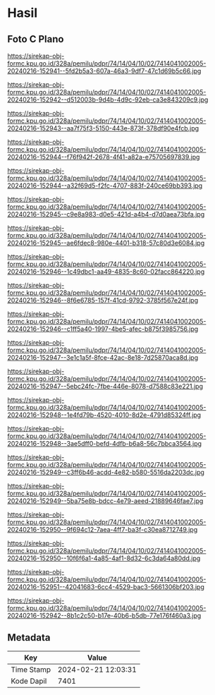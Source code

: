 # Hasil

## Foto C Plano

https://sirekap-obj-formc.kpu.go.id/328a/pemilu/pdpr/74/14/04/10/02/7414041002005-20240216-152941--5fd2b5a3-607a-46a3-9df7-47c1d69b5c66.jpg

https://sirekap-obj-formc.kpu.go.id/328a/pemilu/pdpr/74/14/04/10/02/7414041002005-20240216-152942--d512003b-9d4b-4d9c-92eb-ca3e843209c9.jpg

https://sirekap-obj-formc.kpu.go.id/328a/pemilu/pdpr/74/14/04/10/02/7414041002005-20240216-152943--aa7f75f3-5150-443e-873f-378df90e4fcb.jpg

https://sirekap-obj-formc.kpu.go.id/328a/pemilu/pdpr/74/14/04/10/02/7414041002005-20240216-152944--f76f942f-2678-4f41-a82a-e75705697839.jpg

https://sirekap-obj-formc.kpu.go.id/328a/pemilu/pdpr/74/14/04/10/02/7414041002005-20240216-152944--a32f69d5-f2fc-4707-883f-240ce69bb393.jpg

https://sirekap-obj-formc.kpu.go.id/328a/pemilu/pdpr/74/14/04/10/02/7414041002005-20240216-152945--c9e8a983-d0e5-421d-a4b4-d7d0aea73bfa.jpg

https://sirekap-obj-formc.kpu.go.id/328a/pemilu/pdpr/74/14/04/10/02/7414041002005-20240216-152945--ae6fdec8-980e-4401-b318-57c80d3e6084.jpg

https://sirekap-obj-formc.kpu.go.id/328a/pemilu/pdpr/74/14/04/10/02/7414041002005-20240216-152946--1c49dbc1-aa49-4835-8c60-02facc864220.jpg

https://sirekap-obj-formc.kpu.go.id/328a/pemilu/pdpr/74/14/04/10/02/7414041002005-20240216-152946--8f6e6785-157f-41cd-9792-3785f567e24f.jpg

https://sirekap-obj-formc.kpu.go.id/328a/pemilu/pdpr/74/14/04/10/02/7414041002005-20240216-152946--c1ff5a40-1997-4be5-afec-b875f3985756.jpg

https://sirekap-obj-formc.kpu.go.id/328a/pemilu/pdpr/74/14/04/10/02/7414041002005-20240216-152947--3e1c1a5f-8fce-42ac-8e18-7d25870aca8d.jpg

https://sirekap-obj-formc.kpu.go.id/328a/pemilu/pdpr/74/14/04/10/02/7414041002005-20240216-152947--5ebc24fc-7fbe-446e-8078-d7588c83e221.jpg

https://sirekap-obj-formc.kpu.go.id/328a/pemilu/pdpr/74/14/04/10/02/7414041002005-20240216-152948--1e4fd79b-4520-4010-8d2e-4791d85324ff.jpg

https://sirekap-obj-formc.kpu.go.id/328a/pemilu/pdpr/74/14/04/10/02/7414041002005-20240216-152948--3ae5dff0-befd-4dfb-b6a8-56c7bbca3564.jpg

https://sirekap-obj-formc.kpu.go.id/328a/pemilu/pdpr/74/14/04/10/02/7414041002005-20240216-152949--c3ff6b46-acdd-4e82-b580-5516da2203dc.jpg

https://sirekap-obj-formc.kpu.go.id/328a/pemilu/pdpr/74/14/04/10/02/7414041002005-20240216-152949--5ba75e8b-bdcc-4e79-aeed-21889646fae7.jpg

https://sirekap-obj-formc.kpu.go.id/328a/pemilu/pdpr/74/14/04/10/02/7414041002005-20240216-152950--9f694c12-7aea-4ff7-ba3f-c30ea8712749.jpg

https://sirekap-obj-formc.kpu.go.id/328a/pemilu/pdpr/74/14/04/10/02/7414041002005-20240216-152950--10f6f6a1-4a85-4af1-8d32-6c3da64a80dd.jpg

https://sirekap-obj-formc.kpu.go.id/328a/pemilu/pdpr/74/14/04/10/02/7414041002005-20240216-152951--42041683-6cc4-4529-bac3-5661306bf203.jpg

https://sirekap-obj-formc.kpu.go.id/328a/pemilu/pdpr/74/14/04/10/02/7414041002005-20240216-152942--8b1c2c50-b17e-40b6-b5db-77e176f460a3.jpg


## Metadata

| Key        | Value               |
| ---------- | ------------------- |
| Time Stamp | 2024-02-21 12:03:31 |
| Kode Dapil | 7401                |




